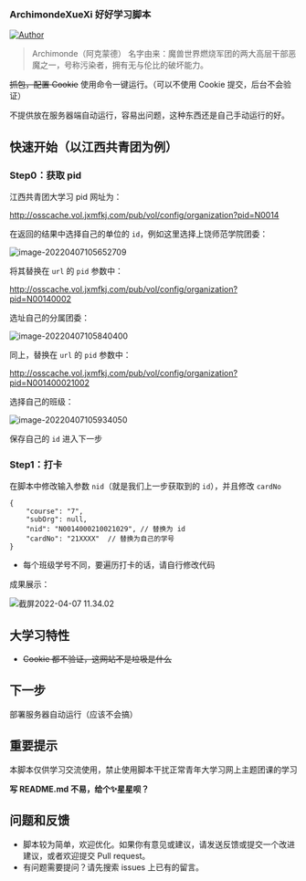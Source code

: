 ### ArchimondeXueXi 好好学习脚本

[![Author](https://img.shields.io/badge/Author-Elli0t-blue)](https://spacey.top)

> Archimonde（阿克蒙德） 名字由来：魔兽世界燃烧军团的两大高层干部恶魔之一，号称污染者，拥有无与伦比的破坏能力。

~~抓包，配置 Cookie~~ 使用命令一键运行。（可以不使用 Cookie 提交，后台不会验证）

不提供放在服务器端自动运行，容易出问题，这种东西还是自己手动运行的好。

## 快速开始（以江西共青团为例）

### Step0：获取 pid

江西共青团大学习 pid 网址为：

http://osscache.vol.jxmfkj.com/pub/vol/config/organization?pid=N0014

在返回的结果中选择自己的单位的 `id`，例如这里选择上饶师范学院团委：

![image-20220407105652709](https://cdn.jsdelivr.net/gh/ybm911/blog_picture/img/image-20220407105652709.png)

将其替换在 `url` 的 `pid` 参数中：

http://osscache.vol.jxmfkj.com/pub/vol/config/organization?pid=N00140002

选址自己的分属团委：

![image-20220407105840400](https://cdn.jsdelivr.net/gh/ybm911/blog_picture/img/image-20220407105840400.png)

同上，替换在 `url` 的 `pid` 参数中：

http://osscache.vol.jxmfkj.com/pub/vol/config/organization?pid=N001400021002

选择自己的班级：

![image-20220407105934050](https://cdn.jsdelivr.net/gh/ybm911/blog_picture/img/image-20220407105934050.png)

保存自己的 `id` 进入下一步

### Step1：打卡

在脚本中修改输入参数 `nid`（就是我们上一步获取到的 `id`），并且修改 `cardNo`

```
{
	"course": "7",
	"subOrg": null,
	"nid": "N0014000210021029",	// 替换为 id
	"cardNo": "21XXXX"	// 替换为自己的学号
}
```

* 每个班级学号不同，要遍历打卡的话，请自行修改代码

成果展示：

![截屏2022-04-07 11.34.02](https://cdn.jsdelivr.net/gh/ybm911/blog_picture/img/%E6%88%AA%E5%B1%8F2022-04-07%2011.34.02.png)

## 大学习特性

- ~~Cookie 都不验证，这网站不是垃圾是什么~~

## 下一步

部署服务器自动运行（应该不会搞）

## 重要提示

本脚本仅供学习交流使用，禁止使用脚本干扰正常青年大学习网上主题团课的学习

**写 README.md 不易，给个✨星星呗？**

## 问题和反馈

- 脚本较为简单，欢迎优化。如果你有意见或建议，请发送反馈或提交一个改进建议，或者欢迎提交 Pull request。
- 有问题需要提问？请先搜索 issues 上已有的留言。